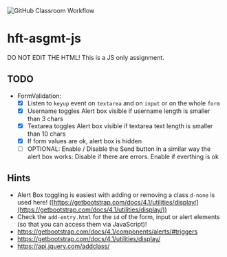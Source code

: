 ![GitHub Classroom Workflow](https://github.com/hft-stuttgart-ipr/hft-asgmt-js-01stjo1bif/workflows/GitHub%20Classroom%20Workflow/badge.svg)

# hft-asgmt-js

DO NOT EDIT THE HTML! This is a JS only assignment.

## TODO

- FormValidation:
  - [x] Listen to `keyup` event on `textarea` and on `input` or on the whole `form`
  - [x] Username toggles Alert box visible if username length is smaller than 3 chars
  - [x] Textarea toggles Alert box visible if textarea text length is smaller than 10 chars
  - [x] If form values are ok, alert box is hidden
  - [ ] OPTIONAL: Enable / Disable the Send button in a similar way the alert box works: Disable if there are errors. Enable if everthing is ok

## Hints

- Alert Box toggling is easiest with adding or removing a class `d-none` is used here! ([https://getbootstrap.com/docs/4.1/utilities/display/](https://getbootstrap.com/docs/4.1/utilities/display/))
- Check the `add-entry.html` for the `id` of the form, input or alert elements (so that you can access them via JavaScript)!
- https://getbootstrap.com/docs/4.1/components/alerts/#triggers
- https://getbootstrap.com/docs/4.1/utilities/display/
- https://api.jquery.com/addclass/
